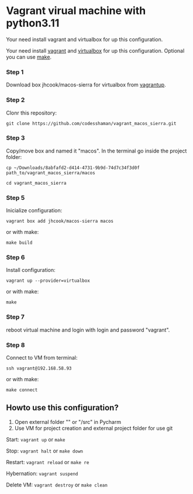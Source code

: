 # Vagrant virual machine with python3.11

Your need install vagrant and virtualbox for up this configuration.

Your need install [vagrant](https://github.com/hashicorp/vagrant-installers/releases/tag/v2.3.4.dev%2Bmain "vagrant") and  [virtualbox](https://www.virtualbox.org/ "virtualbox") for up this configuration. Optional you can use [make](https://www.gnu.org/software/make/ "make").

### Step 1

Download box jhcook/macos-sierra for virtualbox from [vagrantup](https://app.vagrantup.com/jhcook/boxes/macos-sierra "vagrantup").

### Step 2

Clonr this repository: 

``git clone https://github.com/codesshaman/vagrant_macos_sierra.git``

### Step 3

Copy/move box and named it "macos". In the terminal go inside the project folder:

``cp ~/Downloads/8abfafd2-d414-4731-9b9d-74d7c34f3d0f path_to/vagrant_macos_sierra/macos``

``cd vagrant_macos_sierra``

### Step 5

Inicialize configuration:

``vagrant box add jhcook/macos-sierra macos``

or with make:

``make build``

### Step 6

Install configuration:

``vagrant up --provider=virtualbox``

or with make:

``make``

### Step 7

reboot virtual machine and login with login and password "vagrant".

### Step 8

Connect to VM from terminal:

``ssh vagrant@192.168.58.93``

or with make:

``make connect``

## Howto use this configuration?

1. Open external folder "<myproject>" or "<myproject>/src" in Pycharm
2. Use VM for project creation and external project folder for use git

Start: ``vagrant up`` or ``make``

Stop: ``vagrant halt`` or ``make down``

Restart: ``vagrant reload`` or ``make re``

Hybernation: ``vagrant suspend``

Delete VM: ``vagrant destroy`` or ``make clean``

